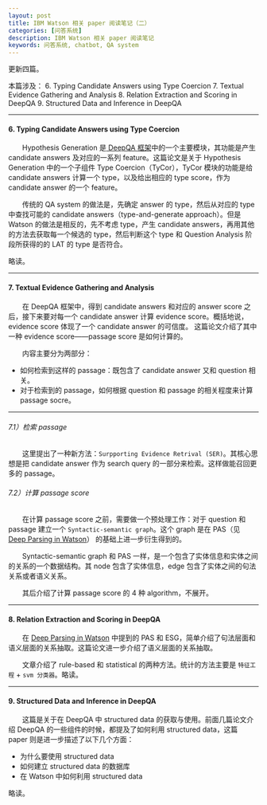 ```yaml
---
layout: post
title: IBM Watson 相关 paper 阅读笔记（二）
categories: [问答系统]
description: IBM Watson 相关 paper 阅读笔记
keywords: 问答系统, chatbot, QA system
---
```


更新四篇。

本篇涉及：
6. Typing Candidate Answers using Type Coercion
7. Textual Evidence Gathering and Analysis
8. Relation Extraction and Scoring in DeepQA
9. Structured Data and Inference in DeepQA

---
#### 6. Typing Candidate Answers using Type Coercion
&emsp;&emsp;Hypothesis Generation 是[ DeepQA 框架](https://github.com/Miopas/miopas.github.io/blob/master/_posts/deepqa_architecture.png)中的一个主要模块，其功能是产生 candidate answers 及对应的一系列 feature。这篇论文是关于 Hypothesis Generation 中的一个子组件 Type Coercion（TyCor），TyCor 模块的功能是给 candidate answers 计算一个 type，以及给出相应的 type score，作为 candidate answer 的一个 feature。

&emsp;&emsp;传统的 QA system 的做法是，先确定 answer 的 type，然后从对应的 type 中查找可能的 candidate answers（type-and-generate approach）。但是 Watson 的做法是相反的，先不考虑 type，产生 candidate answers，再用其他的方法去获取每一个候选的 type，然后判断这个 type 和 Question Analysis 阶段所获得的的 LAT 的 type 是否符合。

略读。

---
#### 7. Textual Evidence Gathering and Analysis
&emsp;&emsp;在 DeepQA 框架中，得到 candidate answers 和对应的 answer score 之后，接下来要对每一个 candidate answer 计算 evidence score。概括地说，evidence score 体现了一个 candidate answer 的可信度。
这篇论文介绍了其中一种 evidence score——passage score 是如何计算的。

&emsp;&emsp;内容主要分为两部分： 
* 如何检索到这样的 passage：既包含了 candidate answer 又和 question 相关。
* 对于检索到的 passage，如何根据 question 和 passage 的相关程度来计算 passage socre。

---
###### 7.1）检索 passage
&emsp;&emsp;这里提出了一种新方法：`Surpporting Evidence Retrival (SER)`。其核心思想是把 candidate answer 作为 search query 的一部分来检索。这样做能召回更多的 passage。

###### 7.2）计算 passage score
&emsp;&emsp;在计算 passage score 之前，需要做一个预处理工作：对于 question 和 passage 建立一个 `Syntactic-semantic graph`。这个 graph 是在 PAS（见 [Deep Parsing in Watson](https://github.com/Miopas/miopas.github.io/blob/master/_posts/2017-12-26-watson-paper-02.md)） 的基础上进一步衍生得到的。

&emsp;&emsp;Syntactic-semantic graph 和 PAS 一样，是一个包含了实体信息和实体之间的关系的一个数据结构。其 node 包含了实体信息，edge 包含了实体之间的句法关系或者语义关系。

&emsp;&emsp;其后介绍了计算 passage score 的 4 种 algorithm，不展开。

---
#### 8. Relation Extraction and Scoring in DeepQA
&emsp;&emsp;在 [Deep Parsing in Watson](https://github.com/Miopas/miopas.github.io/blob/master/_posts/2017-12-26-watson-paper-02.md) 中提到的 PAS 和 ESG，简单介绍了句法层面和语义层面的关系抽取。这篇论文进一步介绍了语义层面的关系抽取。

&emsp;&emsp;文章介绍了 rule-based 和 statistical 的两种方法。统计的方法主要是 `特征工程` + `svm 分类器`。略读。

---
#### 9. Structured Data and Inference in DeepQA
&emsp;&emsp;这篇是关于在 DeepQA 中 structured data 的获取与使用。前面几篇论文介绍 DeepQA 的一些组件的时候，都提及了如何利用 structured data，这篇 paper 则是进一步描述了以下几个方面：
* 为什么要使用 structured data
* 如何建立 structured data 的数据库
* 在 Watson 中如何利用 structured data

略读。
